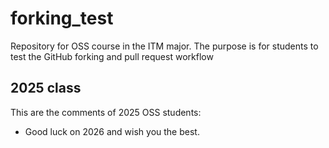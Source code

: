 # forking_test
Repository for OSS course in the ITM major. The purpose is for students to test the GitHub forking and pull request workflow

## 2025 class

This are the comments of 2025 OSS students:

* Good luck on 2026 and wish you the best. 